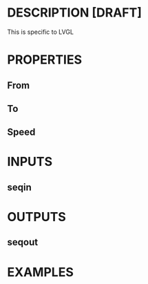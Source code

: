 # DESCRIPTION [DRAFT]

This is specific to LVGL

# PROPERTIES

## From

## To

## Speed

# INPUTS

## seqin

# OUTPUTS

## seqout

# EXAMPLES
